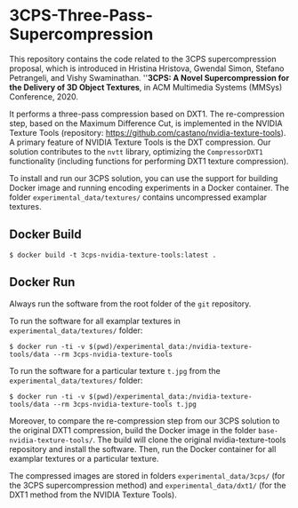 # 3CPS-Three-Pass-Supercompression
This repository contains the code related to the 3CPS supercompression proposal, which is introduced in
Hristina Hristova, Gwendal Simon, Stefano Petrangeli, and Vishy Swaminathan. ''**3CPS: A Novel Supercompression for the Delivery of 3D Object Textures**, in ACM Multimedia Systems (MMSys) Conference, 2020.

It performs a three-pass compression based on DXT1. The re-compression step, based on the Maximum Difference Cut, is implemented in the NVIDIA Texture Tools (repository: https://github.com/castano/nvidia-texture-tools).
A primary feature of NVIDIA Texture Tools is the DXT compression. Our solution contributes to the `nvtt` library, optimizing the `CompressorDXT1` functionality (including functions for performing DXT1 texture compression).

To install and run our 3CPS solution, you can use the support for building Docker image and running encoding experiments in a Docker container. The folder `experimental_data/textures/` contains uncompressed examplar textures.

## Docker Build
```
$ docker build -t 3cps-nvidia-texture-tools:latest .
```

## Docker Run
Always run the software from the root folder of the `git` repository.

To run the software for all examplar textures in `experimental_data/textures/` folder:
```
$ docker run -ti -v $(pwd)/experimental_data:/nvidia-texture-tools/data --rm 3cps-nvidia-texture-tools
```

To run the software for a particular texture `t.jpg` from the `experimental_data/textures/` folder:
```
$ docker run -ti -v $(pwd)/experimental_data:/nvidia-texture-tools/data --rm 3cps-nvidia-texture-tools t.jpg
```

Moreover, to compare the re-compression step from our 3CPS solution to the original DXT1 compression, build the Docker image in the folder `base-nvidia-texture-tools/`. The build will clone the original nvidia-texture-tools repository and install the software. Then, run the Docker container for all examplar textures or a particular texture.

The compressed images are stored in folders `experimental_data/3cps/` (for the 3CPS supercompression method) and `experimental_data/dxt1/` (for the DXT1 method from the NVIDIA Texture Tools).
